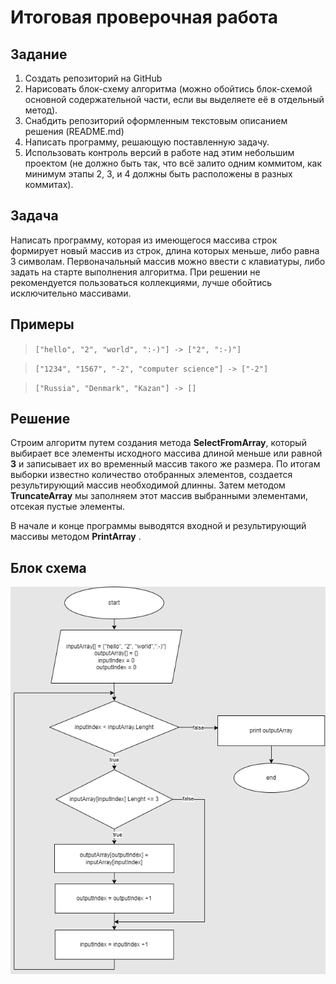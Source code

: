 # Итоговая проверочная работа

## Задание
1. Создать репозиторий на GitHub
2. Нарисовать блок-схему алгоритма (можно обойтись блок-схемой основной содержательной части, если вы выделяете её в отдельный метод).
3. Снабдить репозиторий оформленным текстовым описанием решения (README.md)
4. Написать программу, решающую поставленную задачу.
5. Использовать контроль версий в работе над этим небольшим проектом (не должно быть так, что всё залито одним коммитом, как минимум этапы 2, 3, и 4 должны быть расположены в разных коммитах).

## Задача
Написать программу, которая из имеющегося массива строк формирует новый массив из строк, длина которых меньше, либо равна 3 символам. Первоначальный массив можно ввести с клавиатуры, либо задать на старте выполнения алгоритма. При решении не рекомендуется пользоваться коллекциями, лучше обойтись исключительно массивами.

## Примеры
>`["hello", "2", "world", ":-)"] -> ["2", ":-)"]`

>`["1234", "1567", "-2", "computer science"] -> ["-2"]`

>`["Russia", "Denmark", "Kazan"] -> []`


## Решение
 Строим алгоритм путем создания метода **SelectFromArray**, который выбирает все элементы исходного массива длиной меньше или равной **3** и записывает их во временный массив такого же размера. По итогам выборки известно количество отобранных элементов, создается результирующий массив необходимой длинны. Затем методом **TruncateArray** мы заполняем этот массив выбранными элементами, отсекая пустые элементы.
 
 В начале и конце программы выводятся входной и результирующий массивы методом **PrintArray** .

 ## Блок схема

![scheme drawio](itog.drawio1.png)
